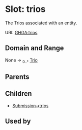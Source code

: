 
# Slot: trios


The Trios associated with an entity.

URI: [GHGA:trios](https://w3id.org/GHGA/trios)


## Domain and Range

None &#8594;  <sub>0..\*</sub> [Trio](Trio.md)

## Parents


## Children

 *  [Submission➞trios](Submission_trios.md)

## Used by

